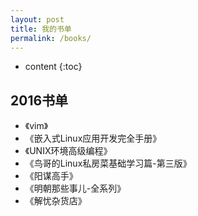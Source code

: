 ```yaml
---
layout: post
title: 我的书单
permalink: /books/
---
```


* content
{:toc}


2016书单
-----------------------------------------------------------------

+ 《vim》
+ 《嵌入式Linux应用开发完全手册》
+ 《UNIX环境高级编程》
+ 《鸟哥的Linux私房菜基础学习篇-第三版》
+ 《阳谋高手》
+ 《明朝那些事儿-全系列》
+ 《解忧杂货店》

